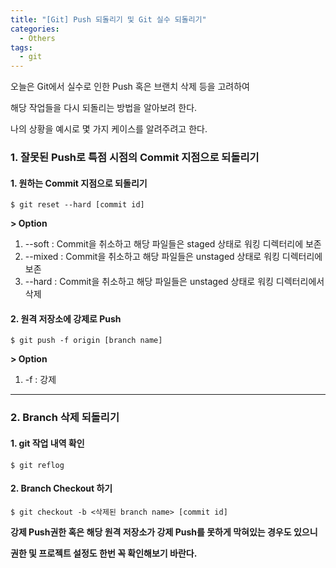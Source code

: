 ```yaml
---
title: "[Git] Push 되돌리기 및 Git 실수 되돌리기"
categories:
  - Others
tags:
  - git
---
```


오늘은 Git에서 실수로 인한 Push 혹은 브랜치 삭제 등을 고려하여

해당 작업들을 다시 되돌리는 방법을 알아보려 한다.

나의 상황을 예시로 몇 가지 케이스를 알려주려고 한다.

### 1. 잘못된 Push로 특점 시점의 Commit 지점으로 되돌리기

#### 1. 원하는 Commit 지점으로 되돌리기

```console
$ git reset --hard [commit id]
```

**> Option**

1. --soft : Commit을 취소하고 해당 파일들은 staged 상태로 워킹 디렉터리에 보존
2. --mixed : Commit을 취소하고 해당 파일들은 unstaged 상태로 워킹 디렉터리에 보존
3. --hard : Commit을 취소하고 해당 파일들은 unstaged 상태로 워킹 디렉터리에서 삭제

#### 2. 원격 저장소에 강제로 Push

```console
$ git push -f origin [branch name]
```

**> Option**

1. -f : 강제

---

### 2. Branch 삭제 되돌리기

#### 1. git 작업 내역 확인

```console
$ git reflog
```

#### 2. Branch Checkout 하기

```console
$ git checkout -b <삭제된 branch name> [commit id]
```

**강제 Push권한 혹은 해당 원격 저장소가 강제 Push를 못하게 막혀있는 경우도 있으니**

**권한 및 프로젝트 설정도 한번 꼭 확인해보기 바란다.**

